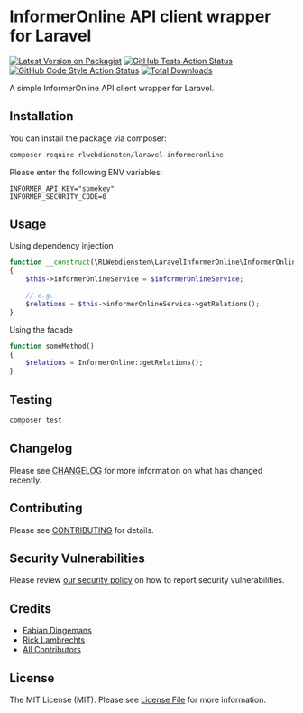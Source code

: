 # InformerOnline API client wrapper for Laravel

[![Latest Version on Packagist](https://img.shields.io/packagist/v/rlwebdiensten/laravel-informeronline.svg?style=flat-square)](https://packagist.org/packages/rlwebdiensten/laravel-informeronline)
[![GitHub Tests Action Status](https://img.shields.io/github/workflow/status/RL-Webdiensten/laravel-informeronline/run-tests?label=tests)](https://github.com/RL-Webdiensten/laravel-informeronline/actions?query=workflow%3Arun-tests+branch%3Amain)
[![GitHub Code Style Action Status](https://img.shields.io/github/workflow/status/RL-Webdiensten/laravel-informeronline/Check%20&%20fix%20styling?label=code%20style)](https://github.com/RL-Webdiensten/laravel-informeronline/actions?query=workflow%3A"Check+%26+fix+styling"+branch%3Amain)
[![Total Downloads](https://img.shields.io/packagist/dt/rlwebdiensten/laravel-informeronline.svg?style=flat-square)](https://packagist.org/packages/rlwebdiensten/laravel-informeronline)

A simple InformerOnline API client wrapper for Laravel.

## Installation

You can install the package via composer:

```bash
composer require rlwebdiensten/laravel-informeronline
```

Please enter the following ENV variables:

```
INFORMER_API_KEY="somekey"
INFORMER_SECURITY_CODE=0
```

## Usage

Using dependency injection

```php
function __construct(\RLWebdiensten\LaravelInformerOnline\InformerOnline $informerOnlineService)
{
    $this->informerOnlineService = $informerOnlineService;

    // e.g.
    $relations = $this->informerOnlineService->getRelations();
}
```

Using the facade
```php
function someMethod()
{
    $relations = InformerOnline::getRelations();
}
```

## Testing

```bash
composer test
```

## Changelog

Please see [CHANGELOG](CHANGELOG.md) for more information on what has changed recently.

## Contributing

Please see [CONTRIBUTING](.github/CONTRIBUTING.md) for details.

## Security Vulnerabilities

Please review [our security policy](../../security/policy) on how to report security vulnerabilities.

## Credits

- [Fabian Dingemans](https://github.com/faab007)
- [Rick Lambrechts](https://github.com/ricklambrechts)
- [All Contributors](../../contributors)

## License

The MIT License (MIT). Please see [License File](LICENSE.md) for more information.
